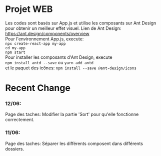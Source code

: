 # Projet WEB  
Les codes sont basés sur App.js et utilise les composants sur Ant Design pour obtenir un meilleur effet visuel.
Lien de Ant Design: https://ant.design/components/overview  
Pour l'environnement App.js, execute:  
`npx create-react-app my-app`  
`cd my-app`  
`npm start`  
Pour installer les composants d'Ant Design, execute  
`npm install antd --save` ou `yarn add antd`  
et le paquet des icônes: `npm install --save @ant-design/icons`


# Recent Change
### 12/06:  
Page des taches: Modifier la partie 'Sort' pour qu'elle fonctionne correctement. 

### 11/06:  
Page des taches: Séparer les différents composent dans différents dossiers. 
